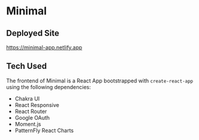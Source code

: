 # Minimal 

## Deployed Site
https://minimal-app.netlify.app

## Tech Used
The frontend of Minimal is a React App bootstrapped with ```create-react-app``` using the following dependencies:
- Chakra UI
- React Responsive
- React Router
- Google OAuth
- Moment.js
- PatternFly React Charts

